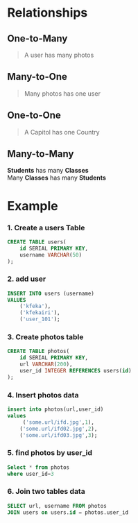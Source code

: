 # Relationships

## One-to-Many

> A user has many photos

## Many-to-One

> Many photos has one user

## One-to-One

> A Capitol has one Country

## Many-to-Many

**Students** has many **Classes** <br/>
Many **Classes** has many **Students**

# Example

### 1. Create a **users** Table

```sql
CREATE TABLE users(
    id SERIAL PRIMARY KEY,
    username VARCHAR(50)
);
```

### 2. add user

```sql
INSERT INTO users (username)
VALUES
    ('kfeka'),
    ('kfekairi'),
    ('user_101');
```

### 3. Create **photos** table

```sql
CREATE TABLE photos(
    id SERIAL PRIMARY KEY,
    url VARCHAR(200),
    user_id INTEGER REFERENCES users(id)
);
```

### 4. Insert photos data

```sql
insert into photos(url,user_id)
values
     ('some.url/ifd.jpg',1),
 	('some.url/ifd02.jpg',2),
	('some.url/ifd03.jpg',3);
```

### 5. find photos by user_id

```sql
Select * from photos
where user_id=3
```

### 6. Join two tables data

```sql
SELECT url, username FROM photos
JOIN users on users.id = photos.user_id
```
